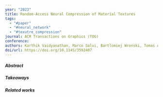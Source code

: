 ```yaml
---
year: "2023"
title: Random-Access Neural Compression of Material Textures
tags:
  - "#paper"
  - "#neural_network"
  - "#texutre_compression"
journal: ACM Transactions on Graphics (TOG)
conference:
authors: Karthik Vaidyanathan, Marco Salvi, Bartlomiej Wronski, Tomas Akenine-Moller, Pontus Ebelin, and Aaron Lefohn
doi/url: https://doi.org/10.1145/3592407
---
```

##### Abstract 

##### Takeaways 

##### Related works
